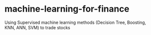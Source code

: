 # machine-learning-for-finance
Using Supervised machine learning methods (Decision Tree, Boosting, KNN, ANN, SVM) to trade stocks
